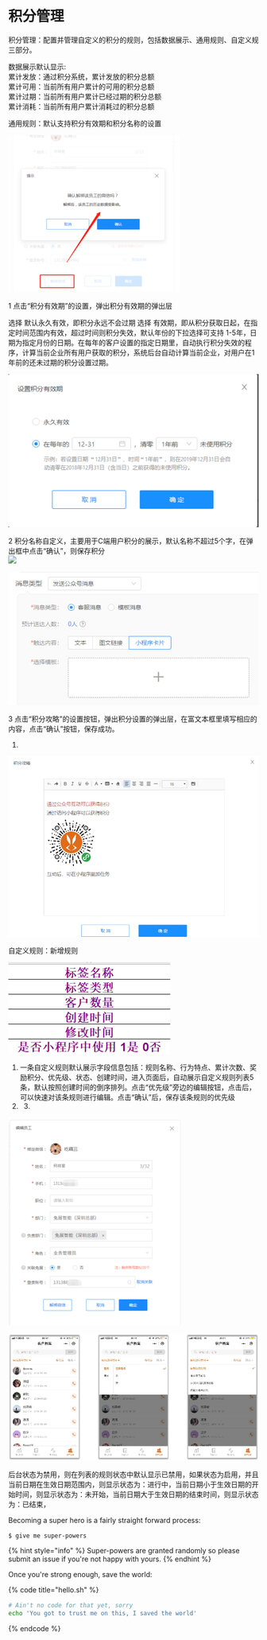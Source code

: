 # 积分管理

积分管理：配置并管理自定义的积分的规则，包括数据展示、通用规则、自定义规三部分。

数据展示默认显示:  
累计发放：通过积分系统，累计发放的积分总额  
累计可用：当前所有用户累计的可用的积分总额  
累计过期：当前所有用户累计已经过期的积分总额  
累计消耗：当前所有用户累计消耗过的积分总额

通用规则：默认支持积分有效期和积分名称的设置

![](../.gitbook/assets/image%20%2859%29.png)

 1 点击“积分有效期”的设置，弹出积分有效期的弹出层

选择 默认永久有效，即积分永远不会过期 选择 有效期，即从积分获取日起，在指定时间范围内有效，超过时间则积分失效，默认年份的下拉选择可支持 1-5年，日期为指定月份的日期。在每年的客户设置的指定日期里，自动执行积分失效的程序，计算当前企业所有用户获取的积分，系统后台自动计算当前企业，对用户在1年前的还未过期的积分设置过期。

![](../.gitbook/assets/image%20%28306%29.png)



 2 积分名称自定义，主要用于C端用户积分的展示，默认名称不超过5个字，在弹出框中点击“确认”，则保存积分  
![](http://wiki.tuzhanai.com/download/attachments/29310876/image2019-11-26_20-11-25.png?version=1&modificationDate=1574908707000&api=v2)

![](../.gitbook/assets/image%20%2891%29.png)

3  点击“积分攻略”的设置按钮，弹出积分设置的弹出层，在富文本框里填写相应的内容，点击“确认”按钮，保存成功。

1. 
![](../.gitbook/assets/image%20%28259%29.png)

 自定义规则：新增规则

![](../.gitbook/assets/image%20%28203%29.png)

1. 一条自定义规则默认展示字段信息包括：规则名称、行为特点、累计次数、奖励积分、优先级、状态、创建时间，进入页面后，自动展示自定义规则列表5条，默认按照创建时间的倒序排列。点击“优先级”旁边的编辑按钮，点击后，可以快速对该条规则进行编辑。点击“确认”后，保存该条规则的优先级
2. 3. 
![](../.gitbook/assets/image%20%28219%29.png)

![](../.gitbook/assets/image%20%2847%29.png)

后台状态为禁用，则在列表的规则状态中默认显示已禁用，如果状态为启用，并且当前日期在生效日期范围内，则显示状态为：进行中，当前日期小于生效日期的开始时间，则显示状态为：未开始，当前日期大于生效日期的结束时间，则显示状态为：已结束，







Becoming a super hero is a fairly straight forward process:

```
$ give me super-powers
```

{% hint style="info" %}
 Super-powers are granted randomly so please submit an issue if you're not happy with yours.
{% endhint %}

Once you're strong enough, save the world:

{% code title="hello.sh" %}
```bash
# Ain't no code for that yet, sorry
echo 'You got to trust me on this, I saved the world'
```
{% endcode %}



